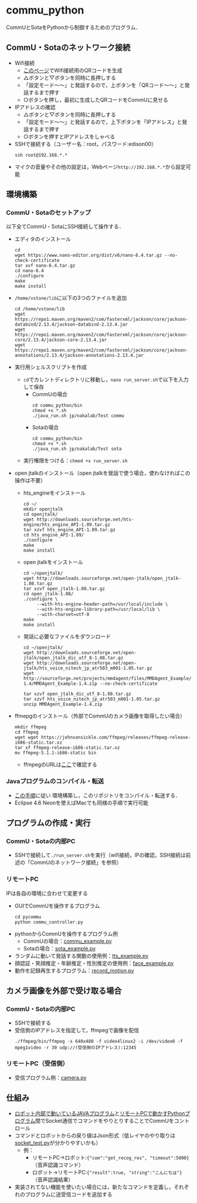 # commu_python

CommUとSotaをPythonから制御するためのプログラム．

## CommU・Sotaのネットワーク接続
- Wifi接続
  - [このページ](https://sota.vstone.co.jp/home/wi-fi_qrcode/)でWifi接続用のQRコードを生成
  - △ボタンと▽ボタンを同時に長押しする
  - 「設定モード〜〜」と発話するので，上ボタンを「QRコード〜〜」と発話するまで押す
  - ○ボタンを押し，最初に生成したQRコードをCommUに見せる
- IPアドレスの確認
  - △ボタンと▽ボタンを同時に長押しする
  - 「設定モード〜〜」と発話するので，上下ボタンを「IPアドレス」と発話するまで押す
  - ○ボタンを押すとIPアドレスをしゃべる
- SSHで接続する（ユーザー名：root，パスワード:edison00）
  ```
  ssh root@192.168.*.*
  ```
- マイクの音量やその他の設定は，Webページ`http://192.168.*.*`から設定可能

## 環境構築
### CommU・Sotaのセットアップ
以下全てCommU・SotaにSSH接続して操作する．

- エディタのインストール
  ```
  cd
  wget https://www.nano-editor.org/dist/v6/nano-6.4.tar.gz --no-check-certificate
  tar xvf nano-6.4.tar.gz
  cd nano-6.4
  ./configure
  make
  make install
  ```
- `/home/vstone/lib`に以下の3つのファイルを追加
  ```
  cd /home/vstone/lib
  wget https://repo1.maven.org/maven2/com/fasterxml/jackson/core/jackson-databind/2.13.4/jackson-databind-2.13.4.jar
  wget https://repo1.maven.org/maven2/com/fasterxml/jackson/core/jackson-core/2.13.4/jackson-core-2.13.4.jar
  wget https://repo1.maven.org/maven2/com/fasterxml/jackson/core/jackson-annotations/2.13.4/jackson-annotations-2.13.4.jar
  ```
- 実行用シェルスクリプトを作成
  - `cd`でカレントディレクトリに移動し，`nano run_server.sh`で以下を入力して保存
    - CommUの場合
      ```
      cd commu_python/bin
      chmod +x *.sh
      ./java_run.sh jp/nakalab/Test commu
      ```
    - Sotaの場合
      ```
      cd commu_python/bin
      chmod +x *.sh
      ./java_run.sh jp/nakalab/Test sota
      ```
  - 実行権限をつける：`chmod +x run_server.sh`

- open jtalkのインストール（open jtalkを発話で使う場合，使わなければこの操作は不要）
  - hts_engineをインストール
    ```
    cd ~/
    mkdir openjtalk
    cd openjtalk/
    wget http://downloads.sourceforge.net/hts-engine/hts_engine_API-1.09.tar.gz
    tar xzvf hts_engine_API-1.09.tar.gz
    cd hts_engine_API-1.09/
    ./configure
    make
    make install
    ```
  - open jtalkをインストール
    ```
    cd ~/openjtalk/
    wget http://downloads.sourceforge.net/open-jtalk/open_jtalk-1.08.tar.gz
    tar xzvf open_jtalk-1.08.tar.gz
    cd open_jtalk-1.08/
    ./configure \
         --with-hts-engine-header-path=/usr/local/include \
         --with-hts-engine-library-path=/usr/local/lib \
         --with-charset=utf-8
    make
    make install
    ```
  - 発話に必要なファイルをダウンロード
    ```
    cd ~/openjtalk/
    wget http://downloads.sourceforge.net/open-jtalk/open_jtalk_dic_utf_8-1.08.tar.gz
    wget http://downloads.sourceforge.net/open-jtalk/hts_voice_nitech_jp_atr503_m001-1.05.tar.gz
    wget http://sourceforge.net/projects/mmdagent/files/MMDAgent_Example/MMDAgent_Example-1.4/MMDAgent_Example-1.4.zip --no-check-certificate
    
    tar xzvf open_jtalk_dic_utf_8-1.08.tar.gz
    tar xzvf hts_voice_nitech_jp_atr503_m001-1.05.tar.gz
    unzip MMDAgent_Example-1.4.zip
    ```
- ffmepgのインストール（外部でCommUのカメラ画像を取得したい場合）
  ```
  mkdir ffmpeg
  cd ffmpeg
  wget wget https://johnvansickle.com/ffmpeg/releases/ffmpeg-release-i686-static.tar.xz
  tar xf ffmpeg-release-i686-static.tar.xz
  mv ffmpeg-5.1.1-i686-static bin
  ```
  - ffmpegのURLは[ここ](https://johnvansickle.com/ffmpeg/)で確認する
### Javaプログラムのコンパイル・転送
- [この手順](http://www.vstone.co.jp/sotamanual/index.php?Java%E3%81%A7%E3%83%97%E3%83%AD%E3%82%B0%E3%83%A9%E3%83%9F%E3%83%B3%E3%82%B0%E3%82%92%E3%81%97%E3%81%A6%E3%81%BF%E3%82%8B%2F%E6%BA%96%E5%82%99)に従い
環境構築し，このリポジトリをコンパイル・転送する．
- Eclipse 4.6 Neonを使えばMacでも同様の手順で実行可能

## プログラムの作成・実行
### CommU・Sotaの内部PC
- SSHで接続して`./run_server.sh`を実行（wifi接続，IPの確認，SSH接続は前述の「CommUのネットワーク接続」を参照）

### リモートPC
IPは各自の環境に合わせて変更する
- GUIでCommUを操作するプログラム
  ```
  cd pycommu
  python commu_controller.py
  ```
- pythonからCommUを操作するプログラム例
  - CommUの場合：[commu_example.py](python_example/commu_example.py)
  - Sotaの場合：[sota_example.py](python_example/sota_example.py)
- ランダムに動いて発話する関数の使用例：[tts_example.py](python_example/tts_example.py)
- 顔認証・笑顔推定・年齢推定・性別推定の使用例：[face_example.py](python_example/face_example.py)
- 動作を記録再生するプログラム：[record_motion.py](python_example/record_motion.py)

## カメラ画像を外部で受け取る場合
### CommU・Sotaの内部PC
- SSHで接続する
- 受信側のIPアドレスを指定して，ffmpegで画像を配信
  ```
  ./ffmpeg/bin/ffmpeg -s 640x480 -f video4linux2 -i /dev/video0 -f mpeg1video -r 30 udp://(受信側のIPアドレス):12345
  ```

### リモートPC（受信側）
- 受信プログラム例：[camera.py](python_example/camera.py)

## 仕組み
- [ロボット内部で動いているJAVAプログラム](src/jp/nakalab/Test.java)と[リモートPCで動かすPythonプログラム](pycommu/pycommu.py)間でSocket通信でコマンドをやりとりすることでCommUをコントロール
- コマンドとロボットからの戻り値はJson形式（低レイヤのやり取りは[socket_test.py](pycommu/socket_test.py)が分かりやすいかも）
  - 例：
    - リモートPC→ロボット:`{"com":"get_recog_res", "timeout":5000}`（音声認識コマンド）
    - ロボット→リモートPC:`{"result":true, "string":"こんにちは"}`（音声認識結果）
- 実装されてない機能を使いたい場合には，新たなコマンドを定義し，それぞれのプログラムに送受信コードを追加する



